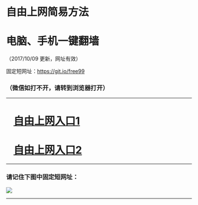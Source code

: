 ﻿# 自由上网简易方法

# 电脑、手机一键翻墙

（2017/10/09 更新，网址有效）

固定短网址：https://git.io/free99

### （微信如打不开，请转到浏览器打开）


***





# &nbsp;&nbsp; <a href="http://ft2942116286.fwq-tz-1001.info/fwqtz01.html?t=100900117503 " target="_blank">自由上网入口1</a>
# &nbsp;&nbsp; <a href="http://ft257453556.fwq-tz-1002.info/fwqtz02.html?t=100900113193 " target="_blank">自由上网入口2</a>
***

### 请记住下图中固定短网址：

<img src="https://s3-us-west-2.amazonaws.com/fwq-1001/yjfq-20170905okok.png" /> 


***

